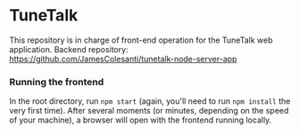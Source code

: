 # TuneTalk
This repository is in charge of front-end operation for the TuneTalk web application.
Backend repository: https://github.com/JamesColesanti/tunetalk-node-server-app

### Running the frontend

In the root directory, run `npm start` (again, you'll need to run `npm install` the very first time). After several moments (or minutes, depending on the speed of your machine), a browser will open with the frontend running locally.
